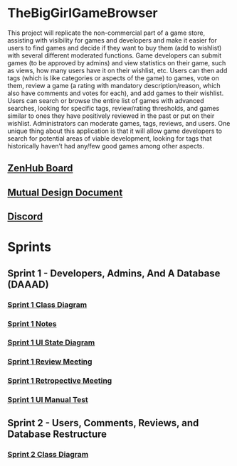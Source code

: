 # TheBigGirlGameBrowser
This project will replicate the non-commercial part of a game store, assisting with visibility for games and developers and make it easier for users to find games and decide if they want to buy them (add to wishlist) with several different moderated functions. Game developers can submit games (to be approved by admins) and view statistics on their game, such as views, how many users have it on their wishlist, etc. Users can then add tags (which is like categories or aspects of the game) to games, vote on them, review a game (a rating with mandatory description/reason, which also have comments and votes for each), and add games to their wishlist. Users can search or browse the entire list of games with advanced searches, looking for specific tags, review/rating thresholds, and games similar to ones they have positively reviewed in the past or put on their wishlist.  Administrators can moderate games, tags, reviews, and users. One unique thing about this application is that it will allow game developers to search for potential areas of viable development, looking for tags that historically haven’t had any/few good games among other aspects.
 
## [ZenHub Board](https://app.zenhub.com/workspaces/softwareengineering-5e5ff3fe15a3c76536b185f6/board?repos=244972931)

## [Mutual Design Document](https://docs.google.com/document/d/1X9VWWmyJ3o-tEwkzBXuTQTLDCLkNZ0nBk00bhe71vaU/edit?usp=sharing)

## [Discord](https://discord.gg/QwWkjS2)

# Sprints
## Sprint 1 - Developers, Admins, And A Database (DAAAD)
### [Sprint 1 Class Diagram](https://drive.google.com/file/d/1WbfxSb3m6w8zfWdiadFw75o8nKdFNza9/view?usp=sharing)
### [Sprint 1 Notes](https://docs.google.com/document/d/1dgWSw5ewKc94H5q6vRfAhVsXABWnshG3-aD9EJMxDLw/edit?usp=sharing)
### [Sprint 1 UI State Diagram](https://drive.google.com/file/d/10_Qpb4h6OAhN6eot-mFdDGy2r9vl11FU/view?usp=sharing)
### [Sprint 1 Review Meeting](https://docs.google.com/document/d/1QaHlBhAwRNtEHjLgm5LlowZOA44IrR4lHfpMtFJOC24/edit)
### [Sprint 1 Retropective Meeting](https://docs.google.com/document/d/17tCz9LbWjbAny0sOZq_eoXIrNWIxyM8mToswUtqeAj8/edit?usp=sharing)
### [Sprint 1 UI Manual Test](https://docs.google.com/document/d/1OAP_4UdqX79A6kCBPxl_k07YpVD3TvDmNo1CXhtpZVk/edit?usp=sharing)

## Sprint 2 - Users, Comments, Reviews, and Database Restructure
### [Sprint 2 Class Diagram](https://drive.google.com/file/d/1Bfamu5ryuSE5ZlLHwGXGp08tqSOzOHxB/view?usp=sharing)
